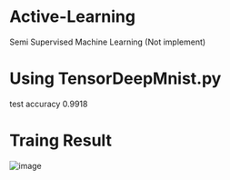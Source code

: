 # Active-Learning
Semi Supervised Machine Learning (Not implement)

# Using TensorDeepMnist.py
test accuracy 0.9918

# Traing Result

![image](http://ovnuv29fq.bkt.clouddn.com/deep_mnist.png)